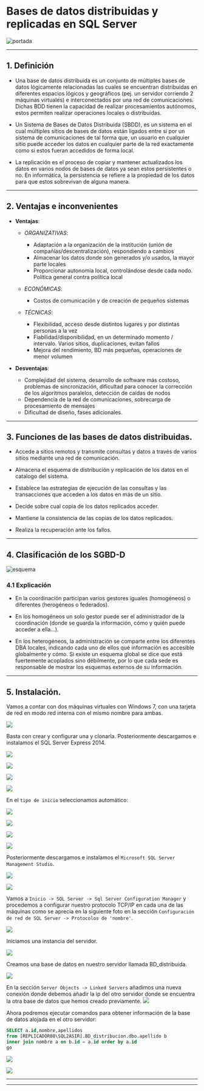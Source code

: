 # Bases de datos distribuidas y replicadas en SQL Server

![portada](./img/portada.jpg)

___

## 1. Definición

* Una base de datos distribuida es un conjunto de múltiples bases de datos lógicamente relacionadas
las cuales se encuentran distribuidas en diferentes espacios lógicos y geográficos
(pej. un servidor corriendo 2 máquinas virtuales) e interconectados por una red de comunicaciones.
Dichas BDD tienen la capacidad de realizar procesamientos autónomos, estos permiten realizar operaciones locales o distribuidas.

* Un Sistema de Bases de Datos Distribuida (SBDD), es un sistema en el cual múltiples sitios de bases de datos están ligados entre si por un sistema de comunicaciones de tal forma que, un usuario en cualquier sitio puede acceder los datos en cualquier parte de la red exactamente como si estos fueran accedidos de forma local.

* La replicación es el proceso de copiar y mantener actualizados los datos en varios nodos de bases de datos ya sean estos persistentes o no. En informática, la persistencia se refiere a la propiedad de los datos para que estos sobrevivan de alguna manera.

---

## 2. Ventajas e inconvenientes

* **Ventajas**:

  * *ORGANIZATIVAS*:
    * Adaptación a la organización de la institución (unión de compañías/descentralización), respondiendo a cambios
    * Almacenar los datos donde son generados y/o usados, la mayor parte locales
    * Proporcionar autonomía local, controlándose desde cada nodo. Política general contra política local

  * *ECONÓMICAS*:
      * Costos de comunicación y de creación de pequeños sistemas

  * *TÉCNICAS*:
    * Flexibilidad, acceso desde distintos lugares y por distintas personas a la vez
    * Fiabilidad/disponibilidad, en un determinado momento / intervalo. Varios sitios, duplicaciones, evitan fallos
    * Mejora del rendimiento, BD más pequeñas, operaciones de menor volumen

* **Desventajas**:
  * Complejidad del sistema, desarrollo de software más costoso, problemas de sincronización, dificultad para conocer la corrección de los algoritmos paralelos, detección de caídas de nodos
  * Dependencia de la red de comunicaciones, sobrecarga de procesamiento de mensajes
  * Dificultad de diseño, fases adicionales.

___

## 3. Funciones de las bases de datos distribuidas.

- Accede a sitios remotos y transmite consultas y datos a través de varios sitios mediante una red de comunicación.

- Almacena el esquema de distribución y replicación de los datos en el catalogo del sistema.

- Establece las estrategias de ejecución de las consultas y las transacciones que acceden a los datos en más de un sitio.

- Decide sobre cual copia de los datos replicados acceder.

- Mantiene la consistencia de las copias de los datos replicados.

- Realiza la recuperación ante los fallos.


___

## 4. Clasificación de los SGBD-D

![esquema](./img/esquema.PNG)

### 4.1 Explicación
- En la coordinación participan varios gestores iguales
(homogéneos) o diferentes (herogéneos o federados).

- En los homogéneos un solo gestor puede ser el administrador
de la coordinación (donde se guarda la información, cómo y
quién puede acceder a ella...).

- En los heterogéneos, la administración se comparte entre los
diferentes DBA locales, indicando cada uno de ellos qué
información es accesible globalmente y cómo. Si existe un
esquema global se dice que está fuertemente acoplados sino
débilmente, por lo que cada sede es responsable de mostrar
los esquemas externos de su información.

___

## 5. Instalación.
Vamos a contar con dos máquinas virtuales con Windows 7, con una tarjeta de red en modo red interna con el mismo nombre para ambas.

![](./img/18.png)  

Basta con crear y configurar una y clonarla. Posteriormente descargamos e instalamos el SQL Server Express 2014.

![](./img/3.png)  

![](./img/4.png)

![](./img/5.png)  

![](./img/6.png)  

En el `tipo de inicio` seleccionamos automático:

![](./img/7.png)  

![](./img/8.png)  

![](./img/9.png)  

![](./img/10.png)  

Posteriormente descargamos e instalamos el `Microsoft SQL Server Management Studio`.

![](./img/11.png)  

![](./img/12.png)  

Vamos a `Inicio -> SQL Server -> Sql Server Configuration Manager` y procedemos a configurar nuestro protocolo TCP/IP en cada una de las máquinas como se aprecia en la siguiente foto en la sección `Configuración de red de SQL Server -> Protocolos de 'nombre'`.

![](./img/14.png)  

Iniciamos una instancia del servidor.

![](./img/13.png)  

Creamos una base de datos en nuestro servidor llamada BD_distribuida.

![](./img/16.png)  

En la sección `Server Objects -> Linked Servers` añadimos una nueva conexión donde debemos añadir la ip del otro servidor donde se encuentra la otra base de datos que hemos creado previamente.
![](./img/15.png)  

Ahora podremos ejecutar comandos para obtener información de la base de datos alojada en el otro servidor:

```sql
SELECT a.id,nombre,apellidos
from [REPLICADOR08\SQL2ASIR].BD_distribucion.dbo.apellido b
inner join nombre a on b.id = a.id order by a.id
go
```
![](./img/17.png)  

![](./img/19.png)  

___
___
